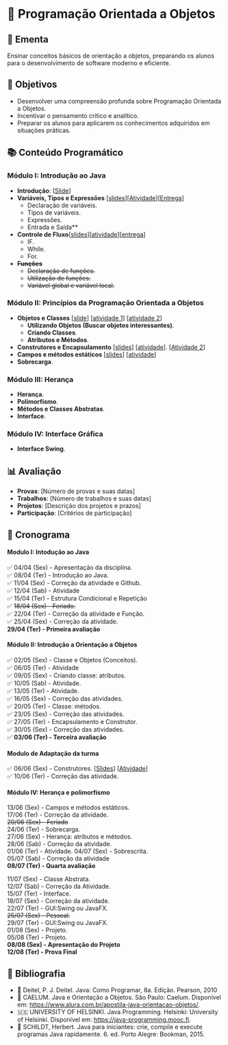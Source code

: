 # 🚀 Programação Orientada a Objetos 

## 📜 Ementa
Ensinar conceitos básicos de orientação a objetos, preparando os alunos para o desenvolvimento de software moderno e eficiente.

## 🎯 Objetivos
- Desenvolver uma compreensão profunda sobre Programação Orientada a Objetos.
- Incentivar o pensamento crítico e analítico.
- Preparar os alunos para aplicarem os conhecimentos adquiridos em situações práticas.

## 📚 Conteúdo Programático

### Módulo I: Introdução ao Java
- **Introdução**: [[Slide](https://drive.google.com/file/d/19Wk10WPw_d1NWZxqK2GlNlveLzAoZQBc/view?usp=sharing)]
- **Variáveis, Tipos e Expressões** [[slides](https://drive.google.com/file/d/19h5v5yZWKlgtVKqozDhpHRAHpHpeM420/view?usp=sharing)][[Atividade](https://drive.google.com/file/d/19ybSC1y0NuiiXyvq1iq7g9IHQD633qc2/view?usp=sharing)][[Entrega](https://classroom.github.com/a/W8tgeZi7)]
  - Declaração de variáveis.
  - Tipos de variáveis.
  - Expressões.
  - Entrada e Saída**
- **Controle de Fluxo**[[slides](https://drive.google.com/file/d/1ED3F_sM7kd9gSXkxn9i0dmXxXwjYtKpR/view?usp=sharing)][[atividade](https://drive.google.com/file/d/1FUpQL4STAMkB32_ohvR0oJ1Ig4gVLlvP/view?usp=sharing)][[entrega](https://classroom.github.com/a/W8tgeZi7)]
  - IF.
  - While.
  - For.
- ~~**Funções**~~
  - ~~Declaração de funções.~~
  - ~~Utilização de funções.~~
  - ~~Variável global e variável local.~~

### Módulo II: Princípios da Programação Orientada a Objetos
- **Objetos e Classes**
[[slide](https://drive.google.com/file/d/1IomRxVzqKESjH13YLV3_DeDM-WDw7QvY/view?usp=sharing)] 
[[atividade 1](https://drive.google.com/file/d/1IkRep4VBIvjEEeh_idZRxtXlP0F15x59/view?usp=sharing)]
[[atividade 2](https://drive.google.com/file/d/1KTOWWXQGtoo8i6a0-6izACcECc_CQtmT/view?usp=sharing)]
  - **Utilizando Objetos (Buscar objetos interessantes)**.
  - **Criando Classes**.
  - **Atributos e Métodos**.
- **Construtores e Encapsulamento** 
[[slides](https://drive.google.com/file/d/1NC4xtpKV0p68Hlf5_OvXTYAkj7FHTPxA/view?usp=sharing)]
[[atividade](https://drive.google.com/file/d/1NGTjctiXBqKez1ZzaFIViDGK_TOxC5w_/view?usp=sharing)].
[[Atividade 2](https://drive.google.com/file/d/1ziCLS1tr7Yj1a8qAWYp8bl4aMody9rYA/view?usp=sharing)]
- **Campos e métodos estáticos**
[[slides](https://drive.google.com/file/d/1VGDbCa1kZD11NvLLihQmC1tGJjXlJtfG/view?usp=sharing)]
[[atividade](https://drive.google.com/file/d/1gAZwKtqQ6Kx_6HXO9CetYkN2eGE7bhk-/view?usp=sharing)]
- **Sobrecarga**.

### Módulo III: Herança
- **Herança**.
- **Polimorfismo**.
- **Métodos e Classes Abstratas**.
- **Interface**.

### Módulo IV: Interface Gráfica
- **Interface Swing**.

## 📊 Avaliação
- **Provas**: [Número de provas e suas datas]
- **Trabalhos**: [Número de trabalhos e suas datas]
- **Projetos**: [Descrição dos projetos e prazos]
- **Participação**: [Critérios de participação]

## 📅 Cronograma
#### Modulo I: Intodução ao Java
:white_check_mark: 04/04 (Sex) - Apresentação da disciplina.   
:white_check_mark: 08/04 (Ter) - Introdução ao Java.  
:white_check_mark: 11/04 (Sex) - Correção da atividade e Github.  
:white_check_mark: 12/04 (Sab) - Atividade  
:white_check_mark: 15/04 (Ter) - Estrutura Condicional e Repetição  
:white_check_mark: ~~18/04 (Sex) - Feriado.~~  
:white_check_mark: 22/04 (Ter) - Correção da atividade e Função.  
:white_check_mark: 25/04 (Sex) -  Correção da atividade.  
**29/04 (Ter) - Primeira avaliação**  

#### Módulo II: Introdução a Orientação a Objetos 
:white_check_mark: 02/05 (Sex) - Classe e Objetos (Conceitos).  
:white_check_mark: 06/05 (Ter) - Atividade  
:white_check_mark: 09/05 (Sex) - Criando classe: atributos.  
:white_check_mark: 10/05 (Sab) - Atividade.  
:white_check_mark: 13/05 (Ter) - Atividade.  
:white_check_mark: 16/05 (Sex) - Correção das atividades.  
:white_check_mark: 20/05 (Ter) - Classe: métodos.  
:white_check_mark: 23/05 (Sex) - Correção das atividades.  
:white_check_mark: 27/05 (Ter) - Encapsulamento e Construtor.  
:white_check_mark: 30/05 (Sex) - Correção das atividades.  
:white_check_mark: **03/06 (Ter) - Terceira avaliação**  

#### Modulo de Adaptação da turma
:white_check_mark: 06/06 (Sex) - Construtores.
[[Slides](https://drive.google.com/file/d/1NC4xtpKV0p68Hlf5_OvXTYAkj7FHTPxA/view?usp=sharing)]
[[Atividade](https://drive.google.com/file/d/1ziCLS1tr7Yj1a8qAWYp8bl4aMody9rYA/view?usp=sharing)]  
:white_check_mark: 10/06 (Ter) - Correção das atividade.

#### Módulo IV: Herança e polimorfismo
13/06 (Sex) - Campos e métodos estáticos.  
17/06 (Ter) - Correção da atividade.  
~~20/06 (Sex) - Feriado~~  
24/06 (Ter) - Sobrecarga.  
27/06 (Sex) - Herança: atributos e métodos.   
28/06 (Sab) - Correção da atividade.  
01/06 (Ter) - Atividade.
04/07 (Sex) - Sobrescrita.  
05/07 (Sab) - Correção da atividade  
**08/07 (Ter) - Quarta avaliação** 

11/07 (Sex) - Classe Abstrata.  
12/07 (Sab) - Correção da Atividade.  
15/07 (Ter) - Interface.  
18/07 (Sex) - Correção da atividade.  
22/07 (Ter) - GUI:Swing ou JavaFX.  
~~25/07 (Sex) - Pessoal.~~  
29/07 (Ter) - GUI:Swing ou JavaFX.  
01/08 (Sex) - Projeto.  
05/08 (Ter) - Projeto.  
**08/08 (Sex) - Apresentação do Projeto**\
**12/08 (Ter) - Prova Final**


## 📖 Bibliografia
- :book: Deitel, P. J. Deitel. Java: Como Programar, 8a. Edição. Pearson, 2010
- :page_facing_up: CAELUM. Java e Orientação a Objetos. São Paulo: Caelum. Disponível em: https://www.alura.com.br/apostila-java-orientacao-objetos/.
- :us: UNIVERSITY OF HELSINKI. Java Programming. Helsinki: University of Helsinki. Disponível em: https://java-programming.mooc.fi.  
- :book: SCHILDT, Herbert. Java para iniciantes: crie, compile e execute programas Java rapidamente. 6. ed. Porto Alegre: Bookman, 2015.​

